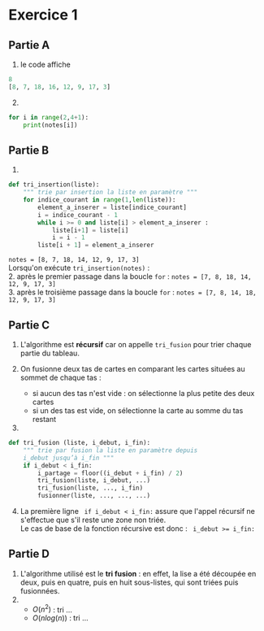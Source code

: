 # Exercice 1
## Partie A

1. le code affiche
```python
8
[8, 7, 18, 16, 12, 9, 17, 3]
```

2.
```python
for i in range(2,4+1):
    print(notes[i])
```
## Partie B
1.
```python
def tri_insertion(liste):
    """ trie par insertion la liste en paramètre """
    for indice_courant in range(1,len(liste)):
        element_a_inserer = liste[indice_courant]
        i = indice_courant - 1
        while i >= 0 and liste[i] > element_a_inserer :
            liste[i+1] = liste[i]
            i = i - 1
        liste[i + 1] = element_a_inserer
```

`notes = [8, 7, 18, 14, 12, 9, 17, 3]`  
Lorsqu'on exécute `tri_insertion(notes)` :  
2. après le premier passage dans la boucle `for` : `notes = [7, 8, 18, 14, 12, 9, 17, 3]`  
3. après le troisième passage dans la boucle `for` : `notes = [7, 8, 14, 18, 12, 9, 17, 3]`  

## Partie C

1. L'algorithme est **récursif** car on appelle `tri_fusion` pour trier chaque partie du tableau.
2. On fusionne deux tas de cartes en comparant les cartes situées au sommet de chaque tas : 
    * si aucun des tas n'est vide : on sélectionne la plus petite des deux cartes
    * si un des tas est vide, on sélectionne la carte au somme du tas restant

3.
```python
def tri_fusion (liste, i_debut, i_fin):
    """ trie par fusion la liste en paramètre depuis
    i_debut jusqu’à i_fin """
    if i_debut < i_fin:
        i_partage = floor((i_debut + i_fin) / 2)
        tri_fusion(liste, i_debut, ...)
        tri_fusion(liste, ..., i_fin)
        fusionner(liste, ..., ..., ...)
```

4. La première ligne ` if i_debut < i_fin:` assure que l'appel récursif ne s'effectue que s'il reste une zone non triée.  
Le cas de base de la fonction récursive est donc : ` i_debut >= i_fin:`

## Partie D
1. L'algorithme utilisé est le **tri fusion** : en effet, la lise a été découpée en deux, puis en quatre, puis en huit sous-listes, qui sont triées puis fusionnées.
2.  
    * $O(n^2)$ : tri ...
    * $O(n log(n))$ : tri ...
